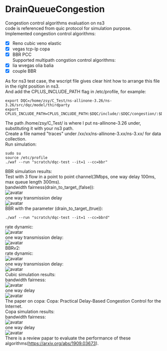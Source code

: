 # DrainQueueCongestion
Congestion control algorithms evaluation on ns3  
code is referenced from quic protocol for simulation purpose.   
Implemented congestion control algorithms:  
- [x] Reno cubic veno elastic  
- [x] vegas tcp-lp copa  
- [x] BBR PCC  
Supported multipath congstion control algorithms:  
- [x] lia wvegas olia balia  
- [x] couple BBR  

As for ns3 test case, the wscript file gives clear hint how to arrange this file  
in the right position in ns3.  
And add the CPLUS_INCLUDE_PATH flag in /etc/profile, for example:  
```
export DQC=/home/zsy/C_Test/ns-allinone-3.26/ns-3.26/src/dqc/model/thirdparty  
export CPLUS_INCLUDE_PATH=CPLUS_INCLUDE_PATH:$DQC/include/:$DQC/congestion/:$DQC/logging/  
```
The path /home/zsy/C_Test/ is where I put ns-allinone-3.26 under, substituting it with your ns3 path.  
Create a file named "traces" under /xx/xx/ns-allinone-3.xx/ns-3.xx/ for data collection.  
Run simulation:  
```
sudo su  
source /etc/profile  
./waf --run "scratch/dqc-test --it=1 --cc=bbr"  
```
BBR simulation results:   
Test with 3 flow in a point to point channel(3Mbps, one way delay 100ms, max queue length 300ms).  
bandwidth fairness(drain_to_target_(false)):  
![avatar](https://github.com/SoonyangZhang/DrainQueueCongestion/blob/master/result/bw.png)  
one way transmission delay  
![avatar](https://github.com/SoonyangZhang/DrainQueueCongestion/blob/master/result/delay.png)  
BBR with the parameter (drain_to_target_(true)):  
```
./waf --run "scratch/dqc-test --it=1 --cc=bbrd"  
```
rate dynamic:  
![avatar](https://github.com/SoonyangZhang/DrainQueueCongestion/blob/master/result/drain_to_target_bw.png)  
one way transmission delay:  
![avatar](https://github.com/SoonyangZhang/DrainQueueCongestion/blob/master/result/drain_to_target_delay.png)  
BBRv2:  
rate dynamic:  
![avatar](https://github.com/SoonyangZhang/DrainQueueCongestion/blob/master/result/bbr2-bw.png)  
one way transmission delay:  
![avatar](https://github.com/SoonyangZhang/DrainQueueCongestion/blob/master/result/bbr2-owd.png)  
Cubic simulation results:  
bandwidth fairness:  
![avatar](https://github.com/SoonyangZhang/DrainQueueCongestion/blob/master/result/cubic_1_bw.png)  
one way delay  
![avatar](https://github.com/SoonyangZhang/DrainQueueCongestion/blob/master/result/cubic_1_delay.png)  
The paper on copa: Copa: Practical Delay-Based Congestion Control for the Internet.  
Copa simulation results:  
bandwidth fairness:  
![avatar](https://github.com/SoonyangZhang/DrainQueueCongestion/blob/master/result/copa-1-bw-ability.png)  
one way delay  
![avatar](https://github.com/SoonyangZhang/DrainQueueCongestion/blob/master/result/copa-1-delay-ability.png)  
There is a review papar to evaluate the performance of these algorithms(https://arxiv.org/abs/1909.03673).  

